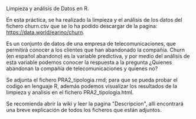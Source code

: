 Limpieza y análisis de Datos en R.

En esta práctica, se ha realizado la limpieza y el análisis de los datos del fichero churn.csv que se lo ha podido descargar de la pagina: https://data.world/earino/churn.

Es un conjunto de datos de una empresa de telecomunicaciones, que permitirá conocer a los clientes que han abandonado la compañia. Churn (en español abandono) es la variable predictiva, y por medio del análisis de esta variable podemos conocer la respuesta a la pregunta ¿Quienes abandonan la compañía de telecomunicaciones y quienes no?

Se adjunta el fichero PRA2_tipologia.rmd; para que se pueda probar el codigo en lenguaje R, además podemos visualizar los resultados de la limpieza y analisis en el fichero PRA2_tipologia.html.

Se recomienda abrir la wiki y leer la pagina "Descripcion", alli encontrará una breve explicación de todos los ficheros que están adjuntos.


